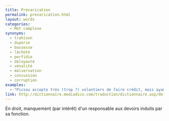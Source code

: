 ```yaml
---
title: Prévarication
permalink: prevarication.html
layout: words
categories:
  - Mot complexe
synonyms:
  - trahison
  - duperie
  - bassesse
  - lâcheté
  - perfidie
  - déloyauté
  - vénalité
  - malversation
  - concussion
  - corruption
examples:
  - "Picsou accepte très (trop ?) volontiers de faire crédit, mais ayant toujours cette propension compulsive et incoercible à quelque malversation, prévarication et autre concussion, la prudence est de mise. (cf. Histoires)"
link: http://dictionnaire.mediadico.com/traduction/dictionnaire.asp/definition/Prevarication/2007
---
```


En droit, manquement (par intérêt) d'un responsable aux devoirs induits par sa fonction.
